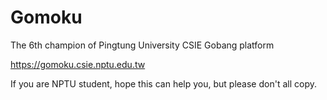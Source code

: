 # Gomoku
The 6th champion of Pingtung University CSIE Gobang platform

https://gomoku.csie.nptu.edu.tw

If you are NPTU student, hope this can help you, but please don't all copy.
